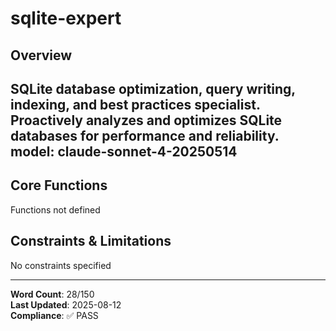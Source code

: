 # sqlite-expert

## Overview

SQLite database optimization, query writing, indexing, and best practices specialist. Proactively analyzes and optimizes SQLite databases for performance and reliability.
model: claude-sonnet-4-20250514
---

## Core Functions

Functions not defined

## Constraints & Limitations

No constraints specified



---
**Word Count**: 28/150  
**Last Updated**: 2025-08-12  
**Compliance**: ✅ PASS